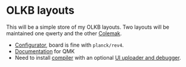 # OLKB layouts

This will be a simple store of my OLKB layouts. Two layouts will be maintained one qwerty and the other [Colemak](https://colemakmods.github.io/mod-dh/).

-   [Configurator](https://config.qmk.fm/#/), board is fine with `planck/rev4`.
-   [Documentation](https://docs.qmk.fm/#/) for QMK
-   Need to install [compiler](https://docs.qmk.fm/#/getting_started_build_tools) with an optional [UI uploader and debugger](https://github.com/qmk/qmk_toolbox).